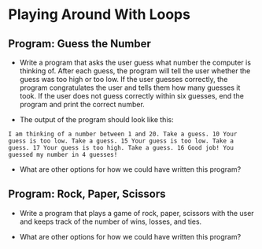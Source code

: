 # Playing Around With Loops

## Program: Guess the Number

- Write a program that asks the user guess what number the computer is thinking of. After each guess, the program will tell the user whether the guess was too high or too low. If the user guesses correctly, the program congratulates the user and tells them how many guesses it took. If the user does not guess correctly within six guesses, end the program and print the correct number.

- The output of the program should look like this:

`I am thinking of a number between 1 and 20.
Take a guess.
10
Your guess is too low.
Take a guess.
15
Your guess is too low.
Take a guess.
17
Your guess is too high.
Take a guess.
16
Good job! You guessed my number in 4 guesses!`

- What are other options for how we could have written this program?

## Program: Rock, Paper, Scissors

- Write a program that plays a game of rock, paper, scissors with the user and keeps track of the number of wins, losses, and ties. 

- What are other options for how we could have written this program?
